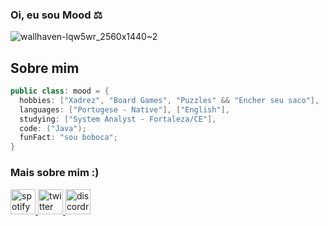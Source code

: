 ### Oi, eu sou Mood ⚖

![wallhaven-lqw5wr_2560x1440~2](https://user-images.githubusercontent.com/108163958/231914865-d82ba7b5-7687-4767-919b-73ecb6d3e326.png)


## Sobre mim

```java
public class: mood = {
  hobbies: ["Xadrez", "Board Games", "Puzzles" && "Encher seu saco"],
  languages: ["Portugese - Native"], ["English"],
  studying: ["System Analyst - Fortaleza/CE"],
  code: ("Java");
  funFact: "sou boboca";
}
```

<h3 align="left">Mais sobre mim :)</h3>



<p align="left"> <a href="https://open.spotify.com/user/x7mx1q4qmpfw5ud5hf8229u3o" target="_blank" rel="noreferrer"> <img src=https://user-images.githubusercontent.com/108163958/231923620-e78d7194-3c21-4401-8b73-2efed8408bcf.png alt="spotify" width="40" height="40"/> </a> 
<a href="https://twitter.com/kkmood0" target="_blank" rel="noreferrer"> <img src="https://user-images.githubusercontent.com/108163958/231924005-c4bc579d-705d-475a-9b7d-5bbe9558d5c1.png" alt="twitter" width="40" height="40"/> </a> 
<a href="pimba" target="_blank" rel="noreferrer"> <img src="https://user-images.githubusercontent.com/108163958/231924583-ab044388-57ab-40a8-b7b4-c5574495e231.png" alt="discordr" width="40" height="40"/> </a>
